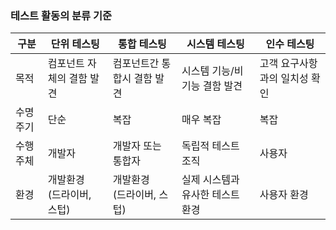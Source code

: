 ### 테스트 활동의 분류 기준

|구분|단위 테스팅|통합 테스팅|시스템 테스팅|인수 테스팅|
|-|-|-|-|-|
|목적|컴포넌트 자체의 결함 발견|컴포넌트간 통합시 결함 발견|시스템 기능/비기능 결함 발견| 고객 요구사항과의 일치성 확인|
|수명 주기|단순|복잡|매우 복잡|복잡|
|수행 주체|개발자|개발자 또는 통합자|독립적 테스트 조직|사용자|
|환경|개발환경 </br>(드라이버, 스텁)|개발환경</br>(드라이버, 스텁)|실제 시스템과 유사한 테스트 환경|사용자 환경|